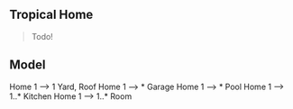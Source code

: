 Tropical Home
-------------
>Todo!

Model
-----
Home 1 --> 1 Yard, Roof
Home 1 --> * Garage
Home 1 --> * Pool
Home 1 --> 1..* Kitchen
Home 1 --> 1..* Room